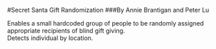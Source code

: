 #Secret Santa Gift Randomization
###By Annie Brantigan and Peter Lu

Enables a small hardcoded group of people to be randomly assigned appropriate recipients of blind gift giving.  
Detects individual by location.
